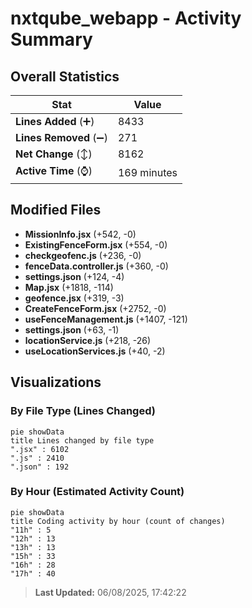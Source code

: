 # nxtqube_webapp - Activity Summary 

## Overall Statistics

| Stat                   | Value                                                             |
| ---------------------- | ----------------------------------------------------------------- |
| **Lines Added** (➕)   | 8433                                          |
| **Lines Removed** (➖) | 271                                        |
| **Net Change** (↕)    | 8162                |
| **Active Time** (⌚)   | 169 minutes |


## Modified Files
- **MissionInfo.jsx** (+542, -0)
- **ExistingFenceForm.jsx** (+554, -0)
- **checkgeofenc.js** (+236, -0)
- **fenceData.controller.js** (+360, -0)
- **settings.json** (+124, -4)
- **Map.jsx** (+1818, -114)
- **geofence.jsx** (+319, -3)
- **CreateFenceForm.jsx** (+2752, -0)
- **useFenceManagement.js** (+1407, -121)
- **settings.json** (+63, -1)
- **locationService.js** (+218, -26)
- **useLocationServices.js** (+40, -2)

## Visualizations

### By File Type (Lines Changed)

```mermaid
pie showData
title Lines changed by file type
".jsx" : 6102
".js" : 2410
".json" : 192
```

### By Hour (Estimated Activity Count)

```mermaid
pie showData
title Coding activity by hour (count of changes)
"11h" : 5
"12h" : 13
"13h" : 13
"15h" : 33
"16h" : 28
"17h" : 40
```


> **Last Updated:** 06/08/2025, 17:42:22